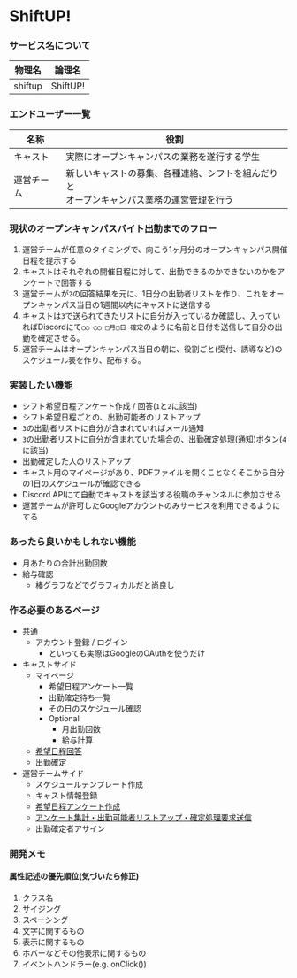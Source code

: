 ﻿# ShiftUP!

### サービス名について
| 物理名 | 論理名 |
| ---- | ---- |
| shiftup | ShiftUP!|

### エンドユーザー一覧
| 名称 | 役割 |
| ---- | ----| 
| キャスト | 実際にオープンキャンパスの業務を遂行する学生 |
| 運営チーム | 新しいキャストの募集、各種連絡、シフトを組んだりと<br>オープンキャンパス業務の運営管理を行う |

### 現状のオープンキャンパスバイト出勤までのフロー
1. 運営チームが任意のタイミングで、向こう1ヶ月分のオープンキャンパス開催日程を提示する
2. キャストはそれぞれの開催日程に対して、出勤できるのかできないのかをアンケートで回答する
3. 運営チームが`2`の回答結果を元に、1日分の出勤者リストを作り、これをオープンキャンパス当日の1週間以内にキャストに送信する
4. キャストは`3`で送られてきたリストに自分が入っているか確認し、入っていればDiscordにて`◯◯ ◯◯ □月□日 確定`のように名前と日付を送信して自分の出勤を確定させる。
5. 運営チームはオープンキャンパス当日の朝に、役割ごと(受付、誘導など)のスケジュール表を作り、配布する。

### 実装したい機能
- シフト希望日程アンケート作成 / 回答(`1`と`2`に該当)
- シフト希望日程ごとの、出勤可能者のリストアップ
- `3`の出勤者リストに自分が含まれていればメール通知
- `3`の出勤者リストに自分が含まれていた場合の、出勤確定処理(通知)ボタン(`4`に該当)
- 出勤確定した人のリストアップ
- キャスト用のマイページがあり、PDFファイルを開くことなくそこから自分の1日のスケジュールが確認できる
- Discord APIにて自動でキャストを該当する役職のチャンネルに参加させる
- 運営チームが許可したGoogleアカウントのみサービスを利用できるようにする

### あったら良いかもしれない機能
- 月あたりの合計出勤回数
- 給与確認
  - 棒グラフなどでグラフィカルだと尚良し 

### 作る必要のあるページ
- 共通
  - アカウント登録 / ログイン
    - といっても実際はGoogleのOAuthを使うだけ
- キャストサイド
  - マイページ
    - 希望日程アンケート一覧
    - 出勤確定待ち一覧
    - その日のスケジュール確認
    - Optional
      - 月出勤回数
      - 給与計算
  - [希望日程回答](https://shiftup.vercel.app/answer-survey)
  -  出勤確定
- 運営チームサイド
  - スケジュールテンプレート作成
  - キャスト情報登録 
  - [希望日程アンケート作成](https://shiftup.vercel.app/management/create-survey)
  - [アンケート集計・出勤可能者リストアップ・確定処理要求送信](https://shiftup.vercel.app/tally-survey)
  - 出勤確定者アサイン

### 開発メモ

#### 属性記述の優先順位(気づいたら修正)

1. クラス名
1. サイジング
1. スペーシング
1. 文字に関するもの
1. 表示に関するもの
1. ホバーなどその他表示に関するもの
1. イベントハンドラー(e.g. onClick())